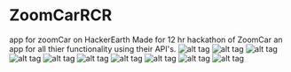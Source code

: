 # ZoomCarRCR
app for zoomCar on HackerEarth
Made for 12 hr hackathon of ZoomCar an app for all thier functionality using their API's.
![alt tag](https://github.com/Shubhamsingh147/ZoomCarRCR/blob/master/screenshots/Screenshot_2015-09-14-04-47-39.png)
![alt tag](https://github.com/Shubhamsingh147/ZoomCarRCR/blob/master/screenshots/Screenshot_2015-09-14-04-47-51.png)
![alt tag](https://github.com/Shubhamsingh147/ZoomCarRCR/blob/master/screenshots/Screenshot_2015-09-14-04-47-56.png)
![alt tag](https://github.com/Shubhamsingh147/ZoomCarRCR/blob/master/screenshots/Screenshot_2015-09-14-04-48-01.png)
![alt tag](https://github.com/Shubhamsingh147/ZoomCarRCR/blob/master/screenshots/Screenshot_2015-09-14-04-48-12.png)
![alt tag](https://github.com/Shubhamsingh147/ZoomCarRCR/blob/master/screenshots/Screenshot_2015-09-14-04-48-29.png)
![alt tag](https://github.com/Shubhamsingh147/ZoomCarRCR/blob/master/screenshots/Screenshot_2015-09-14-04-48-34.png)
![alt tag](https://github.com/Shubhamsingh147/ZoomCarRCR/blob/master/screenshots/Screenshot_2015-09-14-04-48-41.png)
![alt tag](https://github.com/Shubhamsingh147/ZoomCarRCR/blob/master/screenshots/Screenshot_2015-09-14-04-49-18.png)
![alt tag](https://github.com/Shubhamsingh147/ZoomCarRCR/blob/master/screenshots/Screenshot_2015-09-14-04-54-28.png)
